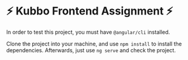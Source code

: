 # ⚡️ Kubbo Frontend Assignment ⚡️

In order to test this project, you must have `@angular/cli` installed.

Clone the project into your machine, and use `npm install` to install the dependencies. Afterwards, just use `ng serve` and check the project. 